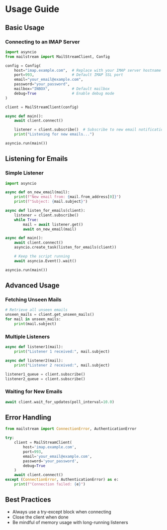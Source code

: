 # Usage Guide

## Basic Usage

### Connecting to an IMAP Server

```python
import asyncio
from mailstream import MailStreamClient, Config

config = Config(
    host="imap.example.com",  # Replace with your IMAP server hostname
    port=993,                 # Default IMAP SSL port
    email="your_email@example.com",
    password="your_password",
    mailbox="INBOX",          # Default mailbox
    debug=True                # Enable debug mode
)

client = MailStreamClient(config)

async def main():
    await client.connect()

    listener = client.subscribe()  # Subscribe to new email notifications
    print("Listening for new emails...")

asyncio.run(main())
```

## Listening for Emails

### Simple Listener

```python
import asyncio

async def on_new_email(mail):
    print(f"New email from: {mail.from_address[0]}")
    print(f"Subject: {mail.subject}")

async def listen_for_emails(client):
    listener = client.subscribe()
    while True:
        mail = await listener.get()
        await on_new_email(mail)

async def main():
    await client.connect()
    asyncio.create_task(listen_for_emails(client))

    # Keep the script running
    await asyncio.Event().wait()

asyncio.run(main())
```

## Advanced Usage

### Fetching Unseen Mails

```python
# Retrieve all unseen emails
unseen_mails = client.get_unseen_mails()
for mail in unseen_mails:
    print(mail.subject)
```

### Multiple Listeners

```python
async def listener1(mail):
    print("Listener 1 received:", mail.subject)

async def listener2(mail):
    print("Listener 2 received:", mail.subject)

listener1_queue = client.subscribe()
listener2_queue = client.subscribe()
```

### Waiting for New Emails

```python
await client.wait_for_updates(poll_interval=10.0)
```

## Error Handling

```python
from mailstream import ConnectionError, AuthenticationError

try:
    client = MailStreamClient(
        host='imap.example.com',
        port=993,
        email='your_email@example.com',
        password='your_password',
        debug=True
    )
    await client.connect()
except (ConnectionError, AuthenticationError) as e:
    print(f"Connection failed: {e}")
```

## Best Practices

- Always use a try-except block when connecting
- Close the client when done
- Be mindful of memory usage with long-running listeners